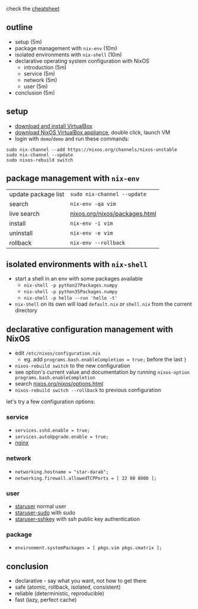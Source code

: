 check the [cheatsheet](cheatsheet.md)

## outline

- setup (5m)
- package management with `nix-env` (10m)
- isolated environments with `nix-shell` (10m)
- declarative operating system configuration with NixOS
  - introduction (5m)
  - service (5m)
  - network (5m)
  - user (5m)
- conclusion (5m)


## setup

- [download and install VirtualBox](https://www.virtualbox.org/wiki/Downloads)
- [download NixOS VirtualBox appliance](https://nixos.org/nixos/download.html), double click, launch VM
- login with `demo`/`demo` and run these commands:

```
sudo nix-channel --add https://nixos.org/channels/nixos-unstable
sudo nix-channel --update
sudo nixos-rebuild switch
```


## package management with `nix-env`

| | |
|---|---|
| update package list | `sudo nix-channel --update` |
| search | `nix-env -qa vim` |
| live search | [nixos.org/nixos/packages.html](https://nixos.org/nixos/packages.html) |
| install | `nix-env -i vim` |
| uninstall | `nix-env -e vim` |
| rollback | `nix-env --rollback` |


## isolated environments with `nix-shell`

- start a shell in an env with some packages available
  - `nix-shell -p python27Packages.numpy`
  - `nix-shell -p python35Packages.numpy`
  - `nix-shell -p hello --run 'hello -t'`
- `nix-shell` on its own will load `default.nix` or `shell.nix` from the current directory


## declarative configuration management with NixOS

- edit `/etc/nixos/configuration.nix`
  - eg. add `programs.bash.enableCompletion = true;` before the last `}`
- `nixos-rebuild switch` to the new configuration
- see option's current value and documentation by running `nixos-option programs.bash.enableCompletion`
- search [nixos.org/nixos/options.html](https://nixos.org/nixos/options.html)
- `nixos-rebuild switch --rollback` to previous configuration

let's try a few configuration options:


### service

- `services.sshd.enable = true;`
- `services.autoUpgrade.enable = true;`
- [nginx](nixos/nginx.nix)


### network

- `networking.hostname = "star-darab";`
- `networking.firewall.allowedTCPPorts = [ 22 80 8000 ];`


### user

- [staruser](nixos/staruser.nix) normal user
- [staruser-sudo](nixos/staruser-sudo.nix) with sudo
- [staruser-sshkey](nixos/staruser-sshkey.nix) with ssh public key authentication


### package

- `environment.systemPackages = [ pkgs.vim pkgs.cmatrix ];`


## conclusion

- declarative - say what you want, not how to get there
- safe (atomic, rollback, isolated, consistent)
- reliable (deterministic, reproducible)
- fast (lazy, perfect cache)

